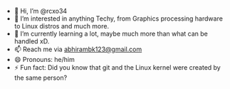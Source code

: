 - 👋 Hi, I’m @rcxo34
- 👀 I’m interested in anything Techy, from Graphics processing hardware to Linux distros and much more.
- 🌱 I’m currently learning a lot, maybe much more than what can be handled xD.
- 📫 Reach me via abhirambk123@gmail.com
- 😄 Pronouns: he/him
- ⚡ Fun fact: Did you know that git and the Linux kernel were created by the same person?

<!---
rcxo34/rcxo34 is a ✨ special ✨ repository because its `README.md` (this file) appears on your GitHub profile.
You can click the Preview link to take a look at your changes.
--->
